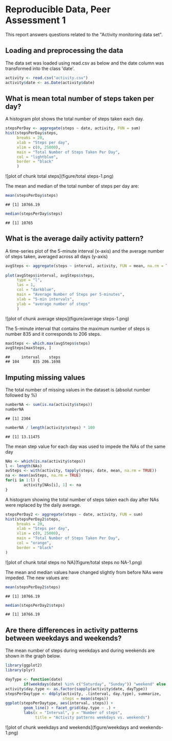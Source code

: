 
Reproducible Data, Peer Assessment 1
====================================


This report answers questions related to the "Activity monitoring data set". 


## Loading and preprocessing the data
The data set was loaded using read.csv as below and the date column was 
transformed into the class 'date'.


```r
activity <- read.csv("activity.csv")
activity$date <- as.Date(activity$date)
```


## What is mean total number of steps taken per day?
A histogram plot shows the total number of steps taken each day.

```r
stepsPerDay <- aggregate(steps ~ date, activity, FUN = sum)
hist(stepsPerDay$steps,
     breaks = 20,
     xlab = "Steps per day",
     xlim = c(0, 25000),
     main = "Total Number of Steps Taken Per Day",
     col = "lightblue",
     border = "black"
     )
```

![plot of chunk total steps](figure/total steps-1.png)

The mean and median of the total number of steps per day are:

```r
mean(stepsPerDay$steps)
```

```
## [1] 10766.19
```

```r
median(stepsPerDay$steps)
```

```
## [1] 10765
```


## What is the average daily activity pattern?
A time-series plot of the 5-minute interval (x-axis) and the average number of steps taken, averaged across all days (y-axis)

```r
avgSteps <- aggregate(steps ~ interval, activity, FUN = mean, na.rm = TRUE) 
                                               
plot(avgSteps$interval, avgSteps$steps,
     type = "l",
     las = 1,
     col = "darkblue",
     main = "Average Number of Steps per 5-minutes",
     xlab = "5-min intervals",
     ylab = "average number of steps"
     )                
```

![plot of chunk average steps](figure/average steps-1.png)

The 5-minute interval that contains the maximum number of steps is number 835
and it corresponds to 206 steps. 

```r
maxSteps <- which.max(avgSteps$steps)
avgSteps[maxSteps, ]
```

```
##     interval    steps
## 104      835 206.1698
```


## Imputing missing values

The total number of missing values in the dataset is (absolut number followed 
by %)

```r
numberNA <- sum(is.na(activity$steps))
numberNA
```

```
## [1] 2304
```

```r
numberNA / length(activity$steps) * 100
```

```
## [1] 13.11475
```

The mean step value for each day was used to impede the NAs of the same day

```r
NAs <- which(is.na(activity$steps))
l <- length(NAs)
avSteps <- with(activity, tapply(steps, date, mean, na.rm = TRUE))
na <- mean(avSteps, na.rm = TRUE)
for(i in 1:l) {
        activity[NAs[i], 1] <- na
}
```
A histogram showing the total number of steps taken each day after NAs were 
replaced by the daily average. 

```r
stepsPerDay2 <- aggregate(steps ~ date, activity, FUN = sum)
hist(stepsPerDay2$steps,
     breaks = 20,
     xlab = "Steps per day",
     xlim = c(0, 25000),
     main = "Total Number of Steps Taken Per Day",
     col = "orange",
     border = "black"
)
```

![plot of chunk total steps no NA](figure/total steps no NA-1.png)


The mean and median values have changed slightly from before NAs were impeded. 
The new values are:

```r
mean(stepsPerDay2$steps)
```

```
## [1] 10766.19
```

```r
median(stepsPerDay2$steps)
```

```
## [1] 10766.19
```



## Are there differences in activity patterns between weekdays and weekends?


The mean number of steps during weekdays and during weekends are shown in the graph below. 


```r
library(ggplot2)
library(plyr)

dayType <- function(date)
        if(weekdays(date) %in% c("Saturday", "Sunday")) "weekend" else "weekday"
activity$day.type <- as.factor(sapply(activity$date, dayType))
stepsPerDaytype <- ddply(activity, .(interval, day.type), summarize, 
                         steps = mean(steps))
ggplot(stepsPerDaytype, aes(interval, steps)) + 
        geom_line() + facet_grid(day.type ~ .) +
        labs(x = "Interval", y = "Number of steps",
             title = "Activity patterns weekdays vs. weekends")
```

![plot of chunk weekdays and weekends](figure/weekdays and weekends-1.png)
